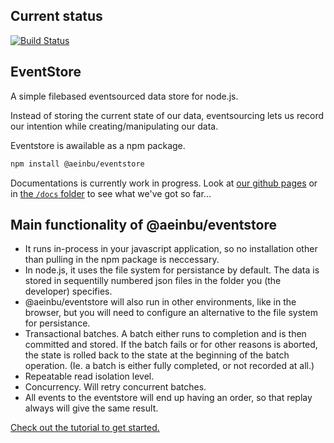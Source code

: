 ## Current status
[![Build Status](https://travis-ci.org/scriptabuild/eventstore.svg?branch=master)](https://travis-ci.org/scriptabuild/eventstore)

## EventStore

A simple filebased eventsourced data store for node.js.

Instead of storing the current state of our data, eventsourcing lets us record our intention while creating/manipulating our data.

Eventstore is awailable as a npm package.
```bash
npm install @aeinbu/eventstore
```

Documentations is currently work in progress. Look at [our github pages](https://scriptabuild.github.io/eventstore/) or in [the `/docs` folder](./docs) to see what we've got so far...

## Main functionality of @aeinbu/eventstore
- It runs in-process in your javascript application, so no installation other than pulling in the npm package is neccessary.
- In node.js, it uses the file system for persistance by default. The data is stored in sequentilly numbered json files in the folder you (the developer) specifies.
- @aeinbu/eventstore will also run in other environments, like in the browser, but you will need to configure an alternative to the file system for persistance.
- Transactional batches. A batch either runs to completion and is then committed and stored. If the batch fails or for other reasons is aborted, the state is rolled back to the state at the beginning of the batch operation. (Ie. a batch is either fully completed, or not recorded at all.)
- Repeatable read isolation level.
- Concurrency. Will retry concurrent batches.
- All events to the eventstore will end up having an order, so that replay always will give the same result.

[Check out the tutorial to get started.](https://scriptabuild.github.io/eventstore/tutorial.html)
